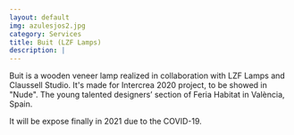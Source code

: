 ```yaml
---
layout: default
img: azulesjos2.jpg
category: Services
title: Buit (LZF Lamps)
description: |
---
```


Buit is a wooden veneer lamp realized in collaboration with LZF Lamps and Claussell Studio. It's made for Intercrea 2020 project, to be showed in "Nude". The young talented designers’ section of Feria Habitat in València, Spain.

It will be expose finally in 2021 due to the COVID-19.
